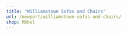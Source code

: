 ```yaml
---
title: "Williamstown Sofas and Chairs"
url: /newport/williamstown-sofas-and-chairs/
shop: Möbel
---
```

